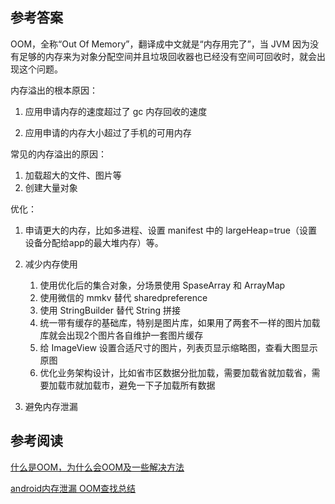 ## 参考答案

OOM，全称“Out Of Memory”，翻译成中文就是“内存用完了”，当 JVM 因为没有足够的内存来为对象分配空间并且垃圾回收器也已经没有空间可回收时，就会出现这个问题。

内存溢出的根本原因：

1. 应用申请内存的速度超过了 gc 内存回收的速度

2. 应用申请的内存大小超过了手机的可用内存

常见的内存溢出的原因：

1. 加载超大的文件、图片等
2. 创建大量对象

优化：

1. 申请更大的内存，比如多进程、设置 manifest 中的 largeHeap=true（设置设备分配给app的最大堆内存）等。
2. 减少内存使用
   1. 使用优化后的集合对象，分场景使用 SpaseArray 和 ArrayMap
   2. 使用微信的 mmkv 替代 sharedpreference
   3. 使用 StringBuilder 替代 String 拼接
   4. 统一带有缓存的基础库，特别是图片库，如果用了两套不一样的图片加载库就会出现2个图片各自维护一套图片缓存
   5. 给 ImageView 设置合适尺寸的图片，列表页显示缩略图，查看大图显示原图
   6. 优化业务架构设计，比如省市区数据分批加载，需要加载省就加载省，需要加载市就加载市，避免一下子加载所有数据

3. 避免内存泄漏

## 参考阅读

[什么是OOM，为什么会OOM及一些解决方法](https://blog.csdn.net/qq_42447950/article/details/81435080)

[android内存泄漏 OOM查找总结](https://www.jianshu.com/p/ed88b12cc65e)